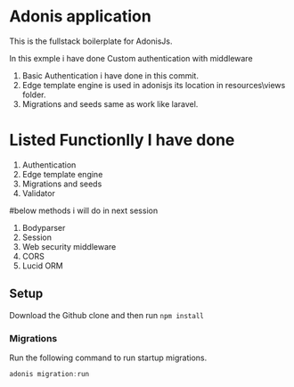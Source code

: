 # Adonis application

This is the fullstack boilerplate for AdonisJs.

In this exmple i have done Custom authentication with middleware

1. Basic Authentication i have done in this commit. 
2. Edge template engine is used in adonisjs its location in resources\views folder.
3. Migrations and seeds same as work like laravel.

# Listed Functionlly I have done
1. Authentication
2. Edge template engine
3. Migrations and seeds
4. Validator

#below methods i will do in next session
1. Bodyparser
2. Session
3. Web security middleware
4. CORS
5. Lucid ORM 

## Setup

Download the Github clone and then run `npm install`

### Migrations

Run the following command to run startup migrations.

```js
adonis migration:run
```
